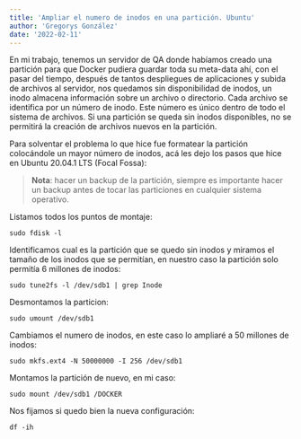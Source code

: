 ```yaml
---
title: 'Ampliar el numero de inodos en una partición. Ubuntu'
author: 'Gregorys González'
date: '2022-02-11'
---
```


En mi trabajo, tenemos un servidor de QA donde habíamos creado una partición para que Docker pudiera guardar toda su meta-data ahí, con el pasar del tiempo, después de tantos despliegues de aplicaciones y subida de archivos al servidor, nos quedamos sin disponibilidad de inodos, un inodo almacena información sobre un archivo o directorio. Cada archivo se identifica por un número de inodo. Este número es único dentro de todo el sistema de archivos. Si una partición se queda sin inodos disponibles, no se permitirá la creación de archivos nuevos en la partición.

Para solventar el problema lo que hice fue formatear la partición colocándole un mayor número de inodos, acá les dejo los pasos que hice en Ubuntu 20.04.1 LTS (Focal Fossa):

> **Nota**: hacer un backup de la partición, siempre es importante hacer un backup antes de tocar las particiones en cualquier sistema operativo.

Listamos todos los puntos de montaje:

```
sudo fdisk -l
```

Identificamos cual es la partición que se quedo sin inodos y miramos el tamaño de los inodos que se permitían, en nuestro caso la partición solo permitía 6 millones de inodos:

```
sudo tune2fs -l /dev/sdb1 | grep Inode
```

Desmontamos la particion:

```
sudo umount /dev/sdb1
```

Cambiamos el numero de inodos, en este caso lo ampliaré a 50 millones de inodos:

```
sudo mkfs.ext4 -N 50000000 -I 256 /dev/sdb1
```

Montamos la partición de nuevo, en mi caso:

```
sudo mount /dev/sdb1 /DOCKER
```

Nos fijamos si quedo bien la nueva configuración:

```
df -ih
```
